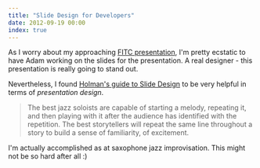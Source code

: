 ```yaml
---
title: "Slide Design for Developers"
date: 2012-09-19 00:00
index: true
---
```


As I worry about my approaching [FITC presentation](http://www.fitc.ca/events/presentations/presentation.cfm?event=134&presentation_id=2044), I'm pretty ecstatic to have Adam working on the slides for the presentation. A real designer - this presentation is really going to stand out.

Nevertheless, I found [Holman's guide to Slide Design](http://zachholman.com/posts/slide-design-for-developers/) to be very helpful in terms of _presentation design_.

> The best jazz soloists are capable of starting a melody, repeating it, and then playing with it after the audience has identified with the repetition. The best storytellers will repeat the same line throughout a story to build a sense of familiarity, of excitement.

I'm actually accomplished as at saxophone jazz improvisation. This might not be so hard after all :)

<!-- more -->
